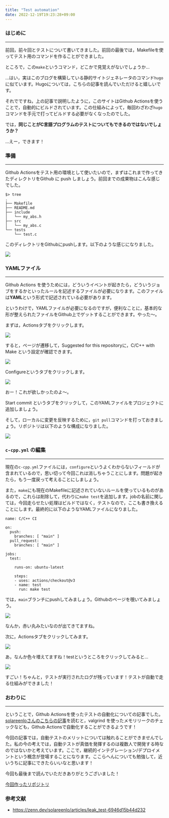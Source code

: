 ```yaml
---
title: "Test automation"
date: 2022-12-19T19:23:28+09:00
---
```


### **はじめに**
---
前回，前々回とテストについて書いてきました。前回の最後では，Makefileを使ってテスト用のコマンドを作ることができました。

ところで，この`make`というコマンド，どこかで見覚えがないでしょうか...

...はい，実はこのブログを構築している静的サイトジェネレータのコマンド`hugo`に似ています。Hugoについては，こちらの記事を読んでいただけると嬉しいです。

それでですね，上の記事で説明したように，このサイトはGithub Actionsを使うことで，自動的にビルドされています。この仕組みによって，毎回わざわざ`hugo`コマンドを手元で打ってビルドする必要がなくなったのでした。

では，**同じことがC言語プログラムのテストについてもできるのではないでしょうか？**

...えー，できます！

### **準備**
---
Github Actionsをテスト用の環境として使いたいので，まずはこれまで作ってきたディレクトリをGithub に push しましょう。前回までの成果物はこんな感じでした。

```
$> tree
.
├── Makefile
├── README.md
├── include
│   └── my_abs.h
├── src
│   └── my_abs.c
└── tests
    └── test.c
```

このディレクトリをGithubにpushします。以下のような感じになりました。

![](/images/%E3%82%B9%E3%82%AF%E3%83%AA%E3%83%BC%E3%83%B3%E3%82%B7%E3%83%A7%E3%83%83%E3%83%88%202022-12-19%2019.55.41.png)

### **YAMLファイル**
---
Github Actions を使うためには，どういうイベントが起きたら，どういうジョブをするかといったルールを記述するファイルが必要になります。このファイルは**YAML**という形式で記述されている必要があります。

というわけで，YAMLファイルが必要になるのですが，便利なことに，基本的な形が整えられたファイルをGithub上でゲットすることができます。やった〜。

まずは，Actionsタブをクリックします。

![](/images/%E3%82%B9%E3%82%AF%E3%83%AA%E3%83%BC%E3%83%B3%E3%82%B7%E3%83%A7%E3%83%83%E3%83%88%202022-12-19%2020.03.23.png)


すると，ページが遷移して，Suggested for this repositoryに，C/C++ with Make という設定が確認できます。

![](/images/%E3%82%B9%E3%82%AF%E3%83%AA%E3%83%BC%E3%83%B3%E3%82%B7%E3%83%A7%E3%83%83%E3%83%88%202022-12-19%2020.05.06.png)

Configureというタブをクリックします。

![](/images/%E3%82%B9%E3%82%AF%E3%83%AA%E3%83%BC%E3%83%B3%E3%82%B7%E3%83%A7%E3%83%83%E3%83%88%202022-12-19%2020.06.59.png)

おー！これが欲しかったのよ〜。

Start commit というタブをクリックして，このYAMLファイルをプロジェクトに追加しましょう。

そして，ローカルに変更を反映するために，`git pull`コマンドを打っておきましょう。リポジトリは以下のような構成になりました。

![](/images/%E3%82%B9%E3%82%AF%E3%83%AA%E3%83%BC%E3%83%B3%E3%82%B7%E3%83%A7%E3%83%83%E3%83%88%202022-12-19%2020.17.20.png)

### **`c-cpp.yml` の編集**
---
現在の`c-cpp.yml`ファイルには，`configure`というよくわからないフィールドが含まれているので，思い切って今回これは消しちゃうことにします。問題が起きたら，もう一度戻って考えることにしましょう。

また，`make`にも現在のMakefileに記述されていないルールを使っているものがあるので，これらは削除して，代わりに`make test`を追加します。jobの名前に関しては，今回走らせたい処理はビルドではなく，テストなので，ここも書き換えることにします。最終的に以下のようなYAMLファイルになりました。

```
name: C/C++ CI

on:
  push:
    branches: [ "main" ]
  pull_request:
    branches: [ "main" ]

jobs:
  test:

    runs-on: ubuntu-latest

    steps:
    - uses: actions/checkout@v3
    - name: test
      run: make test
```

では，`main`ブランチにpushしてみましょう。Githubのページを覗いてみましょう。

![](/images/%E3%82%B9%E3%82%AF%E3%83%AA%E3%83%BC%E3%83%B3%E3%82%B7%E3%83%A7%E3%83%83%E3%83%88%202022-12-19%2020.32.53.png)

なんか，赤い丸みたいなのが出てきてますね。

次に，Actionsタブをクリックしてみます。

![](/images/%E3%82%B9%E3%82%AF%E3%83%AA%E3%83%BC%E3%83%B3%E3%82%B7%E3%83%A7%E3%83%83%E3%83%88%202022-12-19%2020.34.44.png)

あ，なんか色々増えてますね！testというところをクリックしてみると...

![](/images/%E3%82%B9%E3%82%AF%E3%83%AA%E3%83%BC%E3%83%B3%E3%82%B7%E3%83%A7%E3%83%83%E3%83%88%202022-12-19%2020.36.35.png)

すごい！ちゃんと，テストが実行されたログが残っています！テストが自動で走る仕組みができました！

### **おわりに**
---
ということで，Github Actionsを使ったテストの自動化についての記事でした。[solareenloさんのこちらの記事](https://zenn.dev/solareenlo/articles/leak_test-6946d15b44d232)を読むと，valgrind を使ったメモリリークのチェックなども，Github Actionsで自動化することができるようです！

今回の記事では，自動テストのメリットについては触れることができませんでした。私の今の考えでは，自動テストが真価を発揮するのは複数人で開発する時なのではないかと考えています。ここで，継続的インテグレーション/デプロイメントという概念が登場することになります。ここらへんについても勉強して，近いうちに記事にできたらいいなと思います！

今回も最後まで読んでいただきありがとうございました！

[今回作ったリポジトリ](https://github.com/ntk221/test_automation)

### **参考文献**

- https://zenn.dev/solareenlo/articles/leak_test-6946d15b44d232